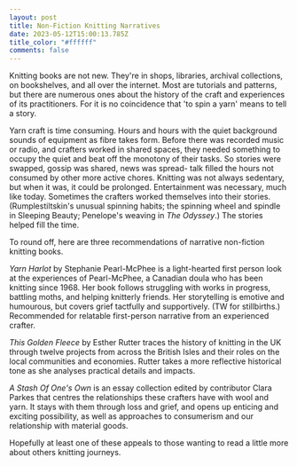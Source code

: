 ```yaml
---
layout: post
title: Non-Fiction Knitting Narratives
date: 2023-05-12T15:00:13.785Z
title_color: "#ffffff"
comments: false
---
```

K﻿nitting books are not new. They're in shops, libraries, archival collections, on bookshelves, and all over the internet. Most are tutorials and patterns, but there are numerous ones about the history of the craft and experiences of its practitioners. For it is no coincidence that 'to spin a yarn' means to tell a story.

Y﻿arn craft is time consuming. Hours and hours with the quiet background sounds of equipment as fibre takes form. Before there was recorded music or radio, and crafters worked in shared spaces, they needed something to occupy the quiet and beat off the monotony of their tasks. So stories were swapped, gossip was shared, news was spread- talk filled the hours not consumed by other more active chores. Knitting was not always sedentary, but when it was, it could be prolonged. Entertainment was necessary, much like today. Sometimes the crafters worked themselves into their stories. (Rumplestiltskin's unusual spinning habits; the spinning wheel and spindle in Sleeping Beauty; Penelope's weaving in *The Odyssey*.) The stories helped fill the time.



T﻿o round off, here are three recommendations of narrative non-fiction knitting books.

*Yarn Harlot* by Stephanie Pearl-McPhee is a light-hearted first person look at the experiences of Pearl-McPhee, a Canadian doula who has been knitting since 1968. Her book follows struggling with works in progress, battling moths, and helping knitterly friends. Her storytelling is emotive and humourous, but covers grief tactfully and supportively. (TW for stillbirths.) Recommended for relatable first-person narrative from an experienced crafter.

*T﻿his Golden Fleece* by Esther Rutter traces the history of knitting in the UK through twelve projects from across the British Isles and their roles on the local communities and economies. Rutter takes a more reflective historical tone as she analyses practical details and impacts.

*A﻿ Stash Of One's Own* is an essay collection edited by contributor Clara Parkes that centres the relationships these crafters have with wool and yarn. It stays with them through loss and grief, and opens up enticing and exciting possibility, as well as approaches to consumerism and our relationship with material goods.

H﻿opefully at least one of these appeals to those wanting to read a little more about others knitting journeys.